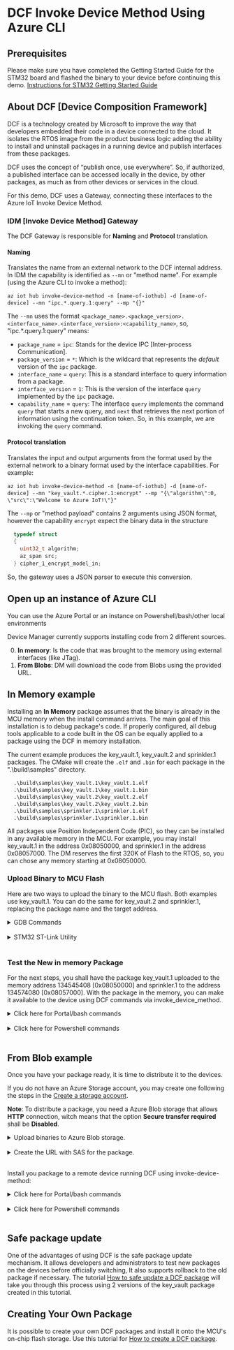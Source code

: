 # DCF Invoke Device Method Using Azure CLI

## Prerequisites 
Please make sure you have completed the Getting Started Guide for the STM32 board and flashed the binary to your device before continuing this demo. [Instructions for STM32 Getting Started Guide](https://github.com/mamokarz/getting-started/blob/master/README.md)

## About DCF [Device Composition Framework]
DCF is a technology created by Microsoft to improve the way that developers embedded their code in a device connected to the cloud. It isolates the RTOS image from the product business logic adding the ability to install and uninstall packages in a running device and publish interfaces from these packages.

DCF uses the concept of “publish once, use everywhere”. So, if authorized, a published interface can be accessed locally in the device, by other packages, as much as from other devices or services in the cloud. 

For this demo, DCF uses a Gateway, connecting these interfaces to the Azure IoT Invoke Device Method.

### IDM [Invoke Device Method] Gateway
The DCF Gateway is responsible for **Naming** and **Protocol** translation.

#### Naming
Translates the name from an external network to the DCF internal address. In IDM the capability is identified as `--mn` or "method name". For example (using the Azure CLI to invoke a method):
```
az iot hub invoke-device-method -n [name-of-iothub] -d [name-of-device] --mn "ipc.*.query.1:query" --mp "{}"
```
The `--mn` uses the format `<package_name>.<package_version>.<interface_name>.<interface_version>:<capability_name>`, so, "ipc.*.query.1:query" means:
  * `package_name` = `ipc`: Stands for the device IPC [Inter-process Communication].
  * `package_version` = `*`: Which is the wildcard that represents the *default* version of the `ipc` package.
  * `interface_name` = `query`: This is a standard interface to query information from a package.
  * `interface_version` = `1`: This is the version of the interface `query` implemented by the `ipc` package.
  * `capability_name` = `query`: The interface `query` implements the command `query` that starts a new query, and `next` that retrieves the next portion of information using the continuation token. So, in this example, we are invoking the `query` command.

#### Protocol translation
Translates the input and output arguments from the format used by the external network to a binary format used by the interface capabilities. For example:
```
az iot hub invoke-device-method -n [name-of-iothub] -d [name-of-device] --mn "key_vault.*.cipher.1:encrypt" --mp "{\"algorithm\":0, \"src\":\"Welcome to Azure IoT!\"}" 
```
The `--mp` or "method payload" contains 2 arguments using JSON format, however the capability `encrypt` expect the binary data in the structure
```c
  typedef struct
  {
    uint32_t algorithm;
    az_span src;
  } cipher_1_encrypt_model_in;
```
So, the gateway uses a JSON parser to execute this conversion.

## Open up an instance of Azure CLI 
You can use the Azure Portal or an instance on Powershell/bash/other local environments

Device Manager currently supports installing code from 2 different sources.

0. **In memory**: Is the code that was brought to the memory using external interfaces (like JTag).
1. **From Blobs**: DM will download the code from Blobs using the provided URL.

## In Memory example

Installing an **In Memory** package assumes that the binary is already in the MCU memory when the install command arrives. The main goal of this installation is to debug package's code. 
If properly configured, all debug tools applicable to a code built in the OS can be equally applied to a package using the DCF in memory installation.

The current example produces the key_vault.1, key_vault.2 and sprinkler.1 packages. The CMake will create the `.elf` and `.bin` for each package in the ".\build\samples" directory.

```
  .\build\samples\key_vault.1\key_vault.1.elf
  .\build\samples\key_vault.1\key_vault.1.bin
  .\build\samples\key_vault.2\key_vault.2.elf
  .\build\samples\key_vault.2\key_vault.2.bin
  .\build\samples\sprinkler.1\sprinkler.1.elf
  .\build\samples\sprinkler.1\sprinkler.1.bin
```

All packages use Position Independent Code (PIC), so they can be installed in any available memory in the MCU. For example, you may install key_vault.1 in the address 0x08050000, and sprinkler.1 in the address 0x08057000. The DM reserves the first 320K of Flash to the RTOS, so, you can chose any memory starting at 0x08050000.

### Upload Binary to MCU Flash

Here are two ways to upload the binary to the MCU flash. Both examples use key_vault.1. You can do the same for key_vault.2 and sprinkler.1, replacing the package name and the target address.

<details>
<summary>GDB Commands</summary>
<br>

One of the ways to upload the binary file is to use the following GDB commands.

```
load build/samples/key_vault.1/key_vault.1.elf 0x08050000
```
If you are using GDB to debug your code, you can add the symbols as well. Symbols shall be attached from the .text section. to find it, you can use the readelf tool.
```bash
arm-none-eabi-readelf.exe -S build/samples/key_vault.1/key_vault.1.elf
There are 30 section headers, starting at offset 0x5aa78:

Section Headers:
  [Nr] Name              Type            Addr     Off    Size   ES Flg Lk Inf Al
  [ 0]                   NULL            00000000 000000 000000 00      0   0  0
  [ 1] .preamble         PROGBITS        00000000 010000 000080 00   A  0   0  1
  [ 2] .dynsym           DYNSYM          00000080 010080 000030 10   A  3   3  4
  [ 3] .dynstr           STRTAB          000000b0 0100b0 000004 00   A  0   0  1
  [ 4] .rel.dyn          REL             000000b4 0100b4 000180 08   A  2   0  4
  [ 5] .rel.plt          REL             00000234 010234 000000 08  AI  2  10  4
  [ 6] .plt              PROGBITS        00000234 010234 000000 04  AX  0   0  4
  [ 7] .interp           PROGBITS        00000234 010234 000014 00   A  0   0  1
  [ 8] .hash             HASH            00000248 010248 000018 04   A  2   0  4
  [ 9] .text             PROGBITS        00000260 010260 00598c 00  AX  0   0 16
  [10] .got              PROGBITS        00005bec 015bec 000044 04  WA  0   0  4
  [11] .rodata           PROGBITS        00005c30 015c30 00018d 00   A  0   0  4
  [12] .fast_run         PROGBITS        10000044 030098 000000 00   W  0   0  1
  [13] .data             PROGBITS        10000044 020044 000088 00  WA  0   0  4
  [14] .dynamic          DYNAMIC         10000000 030000 000098 08  WA  3   0  4
  [15] .data_run         NOBITS          10000044 030044 000088 00  WA  0   0  1
  [16] .heap             PROGBITS        100000cc 030098 000000 00   W  0   0  1
  [17] .ARM.attributes   ARM_ATTRIBUTES  00000000 030098 000030 00      0   0  1
  [18] .comment          PROGBITS        00000000 0300c8 000079 01  MS  0   0  1
  [19] .debug_line       PROGBITS        00000000 030141 006755 00      0   0  1
  [20] .debug_info       PROGBITS        00000000 036896 00d8b0 00      0   0  1
  [21] .debug_abbrev     PROGBITS        00000000 044146 001715 00      0   0  1
  [22] .debug_aranges    PROGBITS        00000000 045860 000448 00      0   0  8
  [23] .debug_str        PROGBITS        00000000 045ca8 00dac7 01  MS  0   0  1
  [24] .debug_ranges     PROGBITS        00000000 05376f 000418 00      0   0  1
  [25] .debug_macro      PROGBITS        00000000 053b87 003797 00      0   0  1
  [26] .debug_frame      PROGBITS        00000000 057320 001230 00      0   0  4
  [27] .symtab           SYMTAB          00000000 058550 001500 10     28 243  4
  [28] .strtab           STRTAB          00000000 059a50 000f14 00      0   0  1
  [29] .shstrtab         STRTAB          00000000 05a964 000112 00      0   0  1
```
As a result, you can see in Section 9, that `.text` starts at the relative position 0x00000260, which we shall add to the installed address 0x08050000, resulting in the address 0x08050260. The address may be different in your compilation.
```
add-symbol-file build/samples/key_vault.1/key_vault.1.elf 0x08050260
```

Because you have the symbol attached to the code, you can now debug your package's code using any GDB tools, including breakpoints and variable inspections. 

</details>
<br>

<details>
<summary>STM32 ST-Link Utility</summary>
<br>

- Locate the ST-Link Utility application. 
- If you can't locate it, refer to [Local Debugging with Visual Studio](docs/debugging-local.md) to install STLink Driver or download directly from [ST-Link Download Link](https://www.st.com/en/development-tools/stsw-link004.html) here.

![ST_Link_utility1](STMicroelectronics/STM32L4_L4+/media/STLink1.PNG)

- Plug the STM32 dev board to your machine. 
- Use the `Connect to the target` button to connect to your dev board and you should be able to see the content of the memory address '0x08050000'. 
- Click the `Binary File` tab and locate the `build/samples/key_vault.1/key_vault.1.bin` file. 

![ST_Link_utility2](STMicroelectronics/STM32L4_L4+/media/STLink2.PNG)

You should be able to see the content of this `.bin` package. 

![ST_Link_utility3](STMicroelectronics/STM32L4_L4+/media/STLink3.PNG)

Use the `Target->Program` option to choose where you want to flash the DCF package. 

![ST_Link_utility4](STMicroelectronics/STM32L4_L4+/media/STLink4.PNG)

- Use Starting Address as `0x08050000` and locate the `.bin` file from earlier. 
- Click `Start`. You should be able to see the package loaded into FLASH memory.

![ST_Link_utility5](STMicroelectronics/STM32L4_L4+/media/STLink5.PNG)

</details>
<br>

### Test the New in memory Package

For the next steps, you shall have the package key_vault.1 uploaded to the memory address 134545408 [0x08050000] and sprinkler.1 to the address 134574080 [0x08057000]. With the package in the memory, you can make it available to the device using DCF commands via invoke_device_method.

<details>
<summary>Click here for Portal/bash commands</summary>
<br>

Query for existing interfaces on the device 
```
az iot hub invoke-device-method -n [name-of-iothub] -d [name-of-device] --mn "ipc.*.query.1:query" --mp "{}"

// expected outcome
{
  "payload": {
    "continuation_token": 655615,
    "result": [
      "*ipc.1.query.1",
      "*ipc.1.interface_manager.1",
      "*dm.1.packages.1"
    ]
  },
  "status": 200
}

```

**Note**: A `*` in front of a name indicates that this is the default package for this interface.

Install key_vault.1 package in the address 134545408 [0x08050000] and sprinkler.1 in the address 134574080 [0x08057000]
```
az iot hub invoke-device-method -n [name-of-iothub] -d [name-of-device] --mn "dm.*.packages.1:install" --mp "{\"source_type\":0,\"address\":134545408,\"package_name\":\"key_vault.1\"}" 

// expected outcome
{
  "payload": {},
  "status": 200
}

az iot hub invoke-device-method -n [name-of-iothub] -d [name-of-device] --mn "dm.*.packages.1:install" --mp "{\"source_type\":0,\"address\":134574080,\"package_name\":\"sprinkler.1\"}" 

// expected outcome
{
  "payload": {},
  "status": 200
}
```

Query for existing interfaces on the device. You should be able to see the newly installed key_vault and sprinkler interfaces.
```
az iot hub invoke-device-method -n [name-of-iothub] -d [name-of-device] --mn "ipc.*.query.1:query" --mp "{}"

// expected outcome
{
  "payload": {
    "continuation_token": 655615,
    "result": [
      "*ipc.1.query.1",
      "*ipc.1.interface_manager.1",
      "*dm.1.packages.1",
      "*key_vault.1.cipher.1",
      "*sprinkler.1.sprinkler.1"
    ]
  },
  "status": 200
}
```

Turn on the sprinkler, which will be modeled by turning on a LED on the STM Board
```
az iot hub invoke-device-method -n [name-of-iothub] -d [name-of-device] --mn "sprinkler.*.sprinkler.1:water_now" --mp "{\"zone\":0}"

// expected outcome
{
  "payload": {},
  "status": 200
}
```

Turn off the sprinkler, which will be modeled by turning off a LED on the STM Board
```
az iot hub invoke-device-method -n [name-of-iothub] -d [name-of-device] --mn "sprinkler.*.sprinkler.1:stop" --mp "{\"zone\":0}" 

// expected outcome
{
  "payload": {},
  "status": 200
}
```

We are now sending a message to the device and using the newly installed key_vault to encrypt the message "Welcome to Azure IoT!". The response will be the encrypted result of the message.
```
az iot hub invoke-device-method -n [name-of-iothub] -d [name-of-device] --mn "key_vault.*.cipher.1:encrypt" --mp "{\"algorithm\":0, \"src\":\"Welcome to Azure IoT!\"}" 

// expected outcome
{
  "payload": {
    "dest": "0ZldfV1pbUhhNXhJyTkBEUhhwX2Uh"
  },
  "status": 200
}
```

We are now sending the result of the encrypted message back to the device to decrypt, and we should get our original message back.
```
az iot hub invoke-device-method -n [name-of-iothub] -d [name-of-device] --mn "key_vault.*.cipher.1:decrypt" --mp "{\"src\":\"0ZldfV1pbUhhNXhJyTkBEUhhwX2Uh\"}" 

// expected outcome
{
  "payload": {
    "dest": "Welcome to Azure IoT!"
  },
  "status": 200
}
```

</details>
<br>

<details>
<summary>Click here for Powershell commands</summary>
<br>

The commands are different for Powershell because you have to use ` to escape any " double quotes

<br>

Query for existing interfaces on the device 
```
az iot hub invoke-device-method -n [name-of-iothub] -d [name-of-device] --mn "ipc.*.query.1:query" --mp "{}"

// expected outcome
{
  "payload": {
    "continuation_token": 655615,
    "result": [
      "*ipc.1.query.1",
      "*ipc.1.interface_manager.1",
      "*dm.1.packages.1"
    ]
  },
  "status": 200
}

```

**Note**: A `*` in front of a name indicates that this is the default package for this interface.

Install key_vault.1 package in the address 134545408 [0x08050000] and sprinkler.1 in the address 134574080 [0x08057000]
```
az iot hub invoke-device-method -n [name-of-iothub] -d [name-of-device] --mn "dm.*.packages.1:install" --mp "{\`"source_type\`":0,\`"address\`":134545408,\`"package_name\`":\`"key_vault.1\`"}" 

// expected outcome
{
  "payload": {},
  "status": 200
}

az iot hub invoke-device-method -n [name-of-iothub] -d [name-of-device] --mn "dm.*.packages.1:install" --mp "{\`"source_type\`":0,\`"address\`":134574080,\`"package_name\`":\`"sprinkler.1\`"}" 

// expected outcome
{
  "payload": {},
  "status": 200
}
```

Query for existing interfaces on the device. You should be able to see the newly installed key_vault and sprinkler interfaces.
```
az iot hub invoke-device-method -n [name-of-iothub] -d [name-of-device] --mn "ipc.*.query.1:query" --mp "{}"

// expected outcome
{
  "payload": {
    "continuation_token": 655615,
    "result": [
      "*ipc.1.query.1",
      "*ipc.1.interface_manager.1",
      "*dm.1.packages.1",
      "*key_vault.1.cipher.1",
      "*sprinkler.1.sprinkler.1"
    ]
  },
  "status": 200
}
```

Turn on the sprinkler, which will be modeled by turning on a LED on the STM Board
```
az iot hub invoke-device-method -n [name-of-iothub] -d [name-of-device] --mn "sprinkler.*.sprinkler.1:water_now" --mp "{\`"zone\`":0}"

// expected outcome
{
  "payload": {},
  "status": 200
}
```

Turn off the sprinkler, which will be modeled by turning off a LED on the STM Board
```
az iot hub invoke-device-method -n [name-of-iothub] -d [name-of-device] --mn "sprinkler.*.sprinkler.1:stop" --mp "{\`"zone\`":0}" 

// expected outcome
{
  "payload": {},
  "status": 200
}
```

We are now sending a message to the device and using the newly installed key_vault to encrypt the message "Welcome to Azure IoT!". The response will be the encrypted result of the message.
```
az iot hub invoke-device-method -n [name-of-iothub] -d [name-of-device] --mn "key_vault.*.cipher.1:encrypt" --mp "{\`"algorithm\`":0, \`"src\`":\`"Welcome to Azure IoT!\`"}" 

// expected outcome
{
  "payload": {
    "dest": "0ZldfV1pbUhhNXhJyTkBEUhhwX2Uh"
  },
  "status": 200
}
```

We are now sending the result of the encrypted message back to the device to decrypt, and we should get our original message back.
```
az iot hub invoke-device-method -n [name-of-iothub] -d [name-of-device] --mn "key_vault.*.cipher.1:decrypt" --mp "{\`"src\`":\`"0ZldfV1pbUhhNXhJyTkBEUhhwX2Uh\`"}" 

// expected outcome
{
  "payload": {
    "dest": "Welcome to Azure IoT!"
  },
  "status": 200
}
```

</details>
<br>

## From Blob example

Once you have your package ready, it is time to distribute it to the devices. 

If you do not have an Azure Storage account, you may create one following the steps in the [Create a storage account](https://docs.microsoft.com/en-us/azure/storage/common/storage-account-create?toc=%2Fazure%2Fstorage%2Fblobs%2Ftoc.json&tabs=azure-portal).

**Note**: To distribute a package, you need a Azure Blob storage that allows **HTTP** connection, witch means that the option **Secure transfer required** shall be **Disabled**.

<details>
<summary>Upload binaries to Azure Blob storage.</summary>
<br>

In the storage create a container for your packages:
  
  1. Navigate to your new storage account in the Azure portal.
  2. In the left menu for the storage account, scroll to the Data storage section, then select Blob containers.
  3. Select the `+ Container` button.
  4. Type a name `packages`.
  6. Select `Create` to create the container.

![AZ_BLOB_CREATE_CONTAINER](STMicroelectronics/STM32L4_L4+/media/azure_blob_create_container.png)

Upload your binary to the `packages` container

  1. Click in the new `packages` container to open it.
  2. Select the `Upload` button.
  3. In the left part of the Portal, find *sprinkler.1.bin* in the directory ".\build\samples\sprinkler.1".
  4. Select `Upload` to upload the file.

![AZ_BLOB_UPLOAD_FILE](STMicroelectronics/STM32L4_L4+/media/azure_blob_upload_file.png)

</details>
<br>

<details>
<summary>Create the URL with SAS for the package.</summary>
<br>

  1. Click in the file `sprinkler.1.bin` to open it in the Portal.
  2. Select `Generate SAS` button.
  3. Change `Expiry` date to give you some time, for example a week from the `Start` date.
  4. Change `Allowed protocols` to `HTTPS and HTTP`.
  5. Select `Generate SAS token and URL` to create the URL.

![AZ_BLOB_GENERATE_SAS](STMicroelectronics/STM32L4_L4+/media/azure_blob_generate_sas.png)

Copy the `Blob SAS URL` to your clipboard.

![AZ_BLOB_SAS_URL](STMicroelectronics/STM32L4_L4+/media/azure_blob_sas_url.png)

</details>
<br>

Install you package to a remote device running DCF using invoke-device-method:

<details>
<summary>Click here for Portal/bash commands</summary>
<br>

If you have sprinkler.1 installed, uninstall it before trying to install the new package from Blobs.
```
az iot hub invoke-device-method -n [name-of-iothub] -d [name-of-device] --mn "dm.*.packages.1:uninstall" --mp "{\"package_name\":\"sprinkler.1\"}" 

// expected outcome: Azure CLI
{
  "payload": {},
  "status": 200
}
```

Query for existing interfaces on the device to make sure that you don't have the sprinkler.1 interface anymore.

```
az iot hub invoke-device-method -n [name-of-iothub] -d [name-of-device] --mn "ipc.*.query.1:query" --mp "{}"

// expected outcome
{
  "payload": {
    "continuation_token": 655615,
    "result": [
      "*ipc.1.query.1",
      "*ipc.1.interface_manager.1",
      "*dm.1.packages.1",
      "*key_vault.1.cipher.1"
    ]
  },
  "status": 200
}

```

Install the sprinkler.1 from the Blob storage (**source_type:1**), use the copied **Blob SAS URL** as `package_name`. Because we are not providing any specific address, the DM will choose one for us.
```
az iot hub invoke-device-method -n [name-of-iothub] -d [name-of-device] --mn "dm.*.packages.1:install" --mp "{\"source_type\":1,\"package_name\":\"https://mystorage.blob.core.windows.net/packages/sprinkler.1.bin?sp=r&st=2021-05-17T22:11:04Z&se=2021-05-25T06:11:04Z&sv=2020-02-10&sr=b&sig=xxxxxxxxxxxxxxxxxxxxxxxxxxxxxxxxxxxxxxx\"}" 

// expected outcome
{
  "payload": {},
  "status": 200
}
```

Query for existing interfaces on the device. You should be able to see the newly installed key_vault and sprinkler interfaces.
```
az iot hub invoke-device-method -n [name-of-iothub] -d [name-of-device] --mn "ipc.*.query.1:query" --mp "{}"

// expected outcome
{
  "payload": {
    "continuation_token": 655615,
    "result": [
      "*ipc.1.query.1",
      "*ipc.1.interface_manager.1",
      "*dm.1.packages.1",
      "*key_vault.1.cipher.1",
      "*sprinkler.1.sprinkler.1"
    ]
  },
  "status": 200
}
```

</details>
<br>

<details>
<summary>Click here for Powershell commands</summary>
<br>

The commands are different for Powershell because you have to use ` to escape any " double quotes

<br>

If you have sprinkler.1 installed, uninstall it before trying to install the new package from Blobs.
```
az iot hub invoke-device-method -n [name-of-iothub] -d [name-of-device] --mn "dm.*.packages.1:uninstall" --mp "{\`"package_name\`":\`"sprinkler.1\`"}" 

// expected outcome: Azure CLI
{
  "payload": {},
  "status": 200
}
```

Query for existing interfaces on the device to make sure that you don't have the sprinkler.1 interface anymore.

```
az iot hub invoke-device-method -n [name-of-iothub] -d [name-of-device] --mn "ipc.*.query.1:query" --mp "{}"

// expected outcome
{
  "payload": {
    "continuation_token": 655615,
    "result": [
      "*ipc.1.query.1",
      "*ipc.1.interface_manager.1",
      "*dm.1.packages.1",
      "*key_vault.1.cipher.1"
    ]
  },
  "status": 200
}

```

Install the sprinkler.1 from the Blob storage (**source_type:1**), use the copied **Blob SAS URL** as `package_name`. Because we are not providing any specific address, the DM will choose one for us.
```
az iot hub invoke-device-method -n [name-of-iothub] -d [name-of-device] --mn "dm.*.packages.1:install" --mp "{\`"source_type\`":1,\`"package_name\`":\`"https://mystorage.blob.core.windows.net/packages/sprinkler.1.bin?sp=r&st=2021-05-17T22:11:04Z&se=2021-05-25T06:11:04Z&sv=2020-02-10&sr=b&sig=xxxxxxxxxxxxxxxxxxxxxxxxxxxxxxxxxxxxxxx\`"}" 

// expected outcome
{
  "payload": {},
  "status": 200
}
```

Query for existing interfaces on the device. You should be able to see the newly installed key_vault and sprinkler interfaces.
```
az iot hub invoke-device-method -n [name-of-iothub] -d [name-of-device] --mn "ipc.*.query.1:query" --mp "{}"

// expected outcome
{
  "payload": {
    "continuation_token": 655615,
    "result": [
      "*ipc.1.query.1",
      "*ipc.1.interface_manager.1",
      "*dm.1.packages.1",
      "*key_vault.1.cipher.1",
      "*sprinkler.1.sprinkler.1"
    ]
  },
  "status": 200
}
```

</details>
<br>

## Safe package update

One of the advantages of using DCF is the safe package update mechanism. It allows developers and administrators to test new packages on the devices before officially switching, It also supports rollback to the old package if necessary. The tutorial [How to safe update a DCF package](DCF_Safe_Update.md) will take you through this process using 2 versions of the key_vault package created in this tutorial. 

## Creating Your Own Package

It is possible to create your own DCF packages and install it onto the MCU's on-chip flash storage. Use this tutorial for [How to create a DCF package](STMicroelectronics/STM32L4_L4+/create_package.md).
